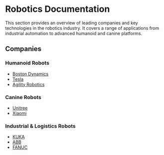 ﻿# Robotics Documentation

This section provides an overview of leading companies and key technologies in the robotics industry. It covers a range of applications from industrial automation to advanced humanoid and canine platforms.

## Companies

### Humanoid Robots

*   [Boston Dynamics](/robotics/./humanoid/boston_dynamics.md)
*   [Tesla](/robotics/./humanoid/tesla.md)
*   [Agility Robotics](/robotics/./humanoid/agility_robotics.md)

### Canine Robots

*   [Unitree](/robotics/./canine/unitree.md)
*   [Xiaomi](/robotics/./canine/xiaomi.md)

### Industrial & Logistics Robots

*   [KUKA](/robotics/./industrial_logistics/kuka.md)
*   [ABB](/robotics/./industrial_logistics/abb.md)
*   [FANUC](/robotics/./industrial_logistics/fanuc.md)

